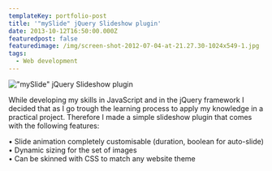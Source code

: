 ```yaml
---
templateKey: portfolio-post
title: '"mySlide" jQuery Slideshow plugin'
date: 2013-10-12T16:50:00.000Z
featuredpost: false
featuredimage: /img/screen-shot-2012-07-04-at-21.27.30-1024x549-1.jpg
tags:
  - Web development
---
```

!["mySlide" jQuery Slideshow plugin](/img/screen-shot-2012-07-04-at-21.27.30-1024x549-1.jpg "\"mySlide\" jQuery Slideshow plugin")

While developing my skills in JavaScript and in the jQuery framework I decided that as I go trough the learning process to apply my knowledge in a practical project. Therefore I made a simple slideshow plugin that comes with the following features:

• Slide animation completely customisable (duration, boolean for auto-slide)\
• Dynamic sizing for the set of images\
• Can be skinned with CSS to match any website theme